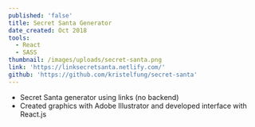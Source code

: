 ```yaml
---
published: 'false'
title: Secret Santa Generator
date_created: Oct 2018
tools:
  - React
  - SASS
thumbnail: /images/uploads/secret-santa.png
link: 'https://linksecretsanta.netlify.com/'
github: 'https://github.com/kristelfung/secret-santa'
---
```

* Secret Santa generator using links (no backend)
* Created graphics with Adobe Illustrator and developed interface with React.js
